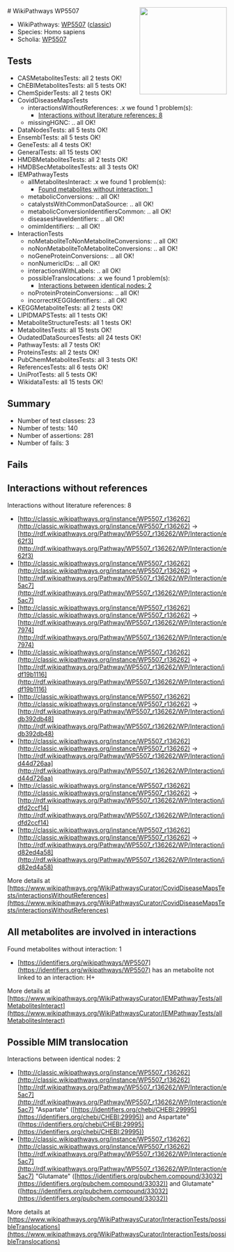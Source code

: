 <img style="float: right; width: 200px" src="https://cms-assets.nporadio.nl/npo3fm/NPO-Serious-Request-Logo-Groen-Ik-Steun-RGB.png" />
# WikiPathways WP5507

* WikiPathways: [WP5507](https://wikipathways.org/pathways/WP5507) ([classic](https://classic.wikipathways.org/instance/WP5507))
* Species: Homo sapiens
* Scholia: [WP5507](https://scholia.toolforge.org/wikipathways/WP5507)
## Tests
* CASMetabolitesTests: all 2 tests OK!
* ChEBIMetabolitesTests: all 5 tests OK!
* ChemSpiderTests: all 2 tests OK!
* CovidDiseaseMapsTests
    * interactionsWithoutReferences: .x we found 1 problem(s):
        * [Interactions without literature references: 8](#2e295936)
    * missingHGNC: .. all OK!
* DataNodesTests: all 5 tests OK!
* EnsemblTests: all 5 tests OK!
* GeneTests: all 4 tests OK!
* GeneralTests: all 15 tests OK!
* HMDBMetabolitesTests: all 2 tests OK!
* HMDBSecMetabolitesTests: all 3 tests OK!
* IEMPathwayTests
    * allMetabolitesInteract: .x we found 1 problem(s):
        * [Found metabolites without interaction: 1](#2bc2e7ec)
    * metabolicConversions: .. all OK!
    * catalystsWithCommonDataSource: .. all OK!
    * metabolicConversionIdentifiersCommon: .. all OK!
    * diseasesHaveIdentifiers: .. all OK!
    * omimIdentifiers: .. all OK!
* InteractionTests
    * noMetaboliteToNonMetaboliteConversions: .. all OK!
    * noNonMetaboliteToMetaboliteConversions: .. all OK!
    * noGeneProteinConversions: .. all OK!
    * nonNumericIDs: .. all OK!
    * interactionsWithLabels: .. all OK!
    * possibleTranslocations: .x we found 1 problem(s):
        * [Interactions between identical nodes: 2](#1c118207)
    * noProteinProteinConversions: .. all OK!
    * incorrectKEGGIdentifiers: .. all OK!
* KEGGMetaboliteTests: all 2 tests OK!
* LIPIDMAPSTests: all 1 tests OK!
* MetaboliteStructureTests: all 1 tests OK!
* MetabolitesTests: all 15 tests OK!
* OudatedDataSourcesTests: all 24 tests OK!
* PathwayTests: all 7 tests OK!
* ProteinsTests: all 2 tests OK!
* PubChemMetabolitesTests: all 3 tests OK!
* ReferencesTests: all 6 tests OK!
* UniProtTests: all 5 tests OK!
* WikidataTests: all 15 tests OK!


## Summary

* Number of test classes: 23
* Number of tests: 140
* Number of assertions: 281
* Number of fails: 3

## Fails

<a name="2e295936" />

## Interactions without references

Interactions without literature references: 8

* [http://classic.wikipathways.org/instance/WP5507_r136262](http://classic.wikipathways.org/instance/WP5507_r136262) -> [http://rdf.wikipathways.org/Pathway/WP5507_r136262/WP/Interaction/e62f3](http://rdf.wikipathways.org/Pathway/WP5507_r136262/WP/Interaction/e62f3)
* [http://classic.wikipathways.org/instance/WP5507_r136262](http://classic.wikipathways.org/instance/WP5507_r136262) -> [http://rdf.wikipathways.org/Pathway/WP5507_r136262/WP/Interaction/e5ac7](http://rdf.wikipathways.org/Pathway/WP5507_r136262/WP/Interaction/e5ac7)
* [http://classic.wikipathways.org/instance/WP5507_r136262](http://classic.wikipathways.org/instance/WP5507_r136262) -> [http://rdf.wikipathways.org/Pathway/WP5507_r136262/WP/Interaction/e7974](http://rdf.wikipathways.org/Pathway/WP5507_r136262/WP/Interaction/e7974)
* [http://classic.wikipathways.org/instance/WP5507_r136262](http://classic.wikipathways.org/instance/WP5507_r136262) -> [http://rdf.wikipathways.org/Pathway/WP5507_r136262/WP/Interaction/idf19b1116](http://rdf.wikipathways.org/Pathway/WP5507_r136262/WP/Interaction/idf19b1116)
* [http://classic.wikipathways.org/instance/WP5507_r136262](http://classic.wikipathways.org/instance/WP5507_r136262) -> [http://rdf.wikipathways.org/Pathway/WP5507_r136262/WP/Interaction/idb392db48](http://rdf.wikipathways.org/Pathway/WP5507_r136262/WP/Interaction/idb392db48)
* [http://classic.wikipathways.org/instance/WP5507_r136262](http://classic.wikipathways.org/instance/WP5507_r136262) -> [http://rdf.wikipathways.org/Pathway/WP5507_r136262/WP/Interaction/id44d726aa](http://rdf.wikipathways.org/Pathway/WP5507_r136262/WP/Interaction/id44d726aa)
* [http://classic.wikipathways.org/instance/WP5507_r136262](http://classic.wikipathways.org/instance/WP5507_r136262) -> [http://rdf.wikipathways.org/Pathway/WP5507_r136262/WP/Interaction/idfd2ccf14](http://rdf.wikipathways.org/Pathway/WP5507_r136262/WP/Interaction/idfd2ccf14)
* [http://classic.wikipathways.org/instance/WP5507_r136262](http://classic.wikipathways.org/instance/WP5507_r136262) -> [http://rdf.wikipathways.org/Pathway/WP5507_r136262/WP/Interaction/id82ed4a58](http://rdf.wikipathways.org/Pathway/WP5507_r136262/WP/Interaction/id82ed4a58)


More details at [https://www.wikipathways.org/WikiPathwaysCurator/CovidDiseaseMapsTests/interactionsWithoutReferences](https://www.wikipathways.org/WikiPathwaysCurator/CovidDiseaseMapsTests/interactionsWithoutReferences)

<a name="2bc2e7ec" />

## All metabolites are involved in interactions

Found metabolites without interaction: 1

* [https://identifiers.org/wikipathways/WP5507](https://identifiers.org/wikipathways/WP5507) has an metabolite not linked to an interaction: H+


More details at [https://www.wikipathways.org/WikiPathwaysCurator/IEMPathwayTests/allMetabolitesInteract](https://www.wikipathways.org/WikiPathwaysCurator/IEMPathwayTests/allMetabolitesInteract)

<a name="1c118207" />

## Possible MIM translocation

Interactions between identical nodes: 2

* [http://classic.wikipathways.org/instance/WP5507_r136262](http://classic.wikipathways.org/instance/WP5507_r136262) [http://rdf.wikipathways.org/Pathway/WP5507_r136262/WP/Interaction/e5ac7](http://rdf.wikipathways.org/Pathway/WP5507_r136262/WP/Interaction/e5ac7) "Aspartate" ([https://identifiers.org/chebi/CHEBI:29995](https://identifiers.org/chebi/CHEBI:29995)) and 
Aspartate" ([https://identifiers.org/chebi/CHEBI:29995](https://identifiers.org/chebi/CHEBI:29995))
* [http://classic.wikipathways.org/instance/WP5507_r136262](http://classic.wikipathways.org/instance/WP5507_r136262) [http://rdf.wikipathways.org/Pathway/WP5507_r136262/WP/Interaction/e5ac7](http://rdf.wikipathways.org/Pathway/WP5507_r136262/WP/Interaction/e5ac7) "Glutamate" ([https://identifiers.org/pubchem.compound/33032](https://identifiers.org/pubchem.compound/33032)) and 
Glutamate" ([https://identifiers.org/pubchem.compound/33032](https://identifiers.org/pubchem.compound/33032))


More details at [https://www.wikipathways.org/WikiPathwaysCurator/InteractionTests/possibleTranslocations](https://www.wikipathways.org/WikiPathwaysCurator/InteractionTests/possibleTranslocations)

